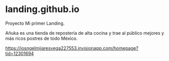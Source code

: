 # landing.github.io
Proyecto
Mi primer Landing.

Añuka es una tienda de repostería de alta cocina y trae al público mejores y más ricos postres de todo México.

https://josngelmijaresvega227553.invisionapp.com/homepage?tid=12301694